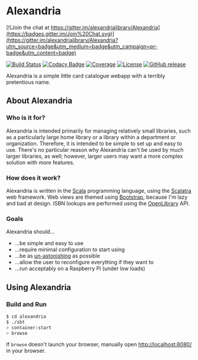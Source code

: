 # Alexandria

[![Join the chat at https://gitter.im/alexandrialibrary/Alexandria](https://badges.gitter.im/Join%20Chat.svg)](https://gitter.im/alexandrialibrary/Alexandria?utm_source=badge&utm_medium=badge&utm_campaign=pr-badge&utm_content=badge)

[![Build Status](https://travis-ci.org/alexandrialibrary/Alexandria.svg)](https://travis-ci.org/alexandrialibrary/Alexandria)
[![Codacy Badge](https://www.codacy.com/project/badge/4d04c3b524bd49cd869595af2ffbb9eb)](https://www.codacy.com/app/alexandria/Alexandria)
[![Coverage](https://img.shields.io/codecov/c/github/alexandrialibrary/Alexandria/master.svg)]()
[![License](http://img.shields.io/:license-mit-blue.svg?style=flat)](http://doge.mit-license.org)
[![GitHub release](https://img.shields.io/github/tag/alexandrialibrary/Alexandria.svg)]()

Alexandria is a simple little card catalogue webapp with a terribly pretentious name.

## About Alexandria
### Who is it for?
Alexandria is intended primarily for managing relatively small libraries, such as a particularly large home library or a library within a department or organization. Therefore, it is intended to be simple to set up and easy to use. There's no particular reason why Alexandria can't be used by much larger libraries, as well; however, larger users may want a more complex solution with more features.

### How does it work?
Alexandria is written in the [Scala](http://www.scala-lang.org) programming language, using the [Scalatra](http://www.scalatra.org) web framework. Web views are themed using [Bootstrap](http://getbootstrap.com), because I'm lazy and bad at design. ISBN lookups are performed using the [OpenLibrary](http://openlibrary.org/) API.

### Goals

Alexandria should...
  + ...be simple and easy to use
  + ...require minimal configuration to start using
  + ...be as [un-astonishing](http://en.wikipedia.org/wiki/Principle_of_least_astonishment) as possible
  + ...allow the user to reconfigure everything if they want to
  + ...run acceptably on a Raspberry Pi (under low loads)

## Using Alexandria
### Build and Run

```sh
$ cd alexandria
$ ./sbt
> container:start
> browse
```

If `browse` doesn't launch your browser, manually open [http://localhost:8080/](http://localhost:8080/) in your browser.
